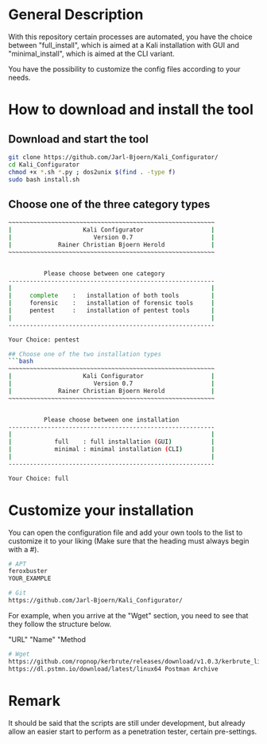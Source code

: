 # General Description

With this repository certain processes are automated, you have the choice between "full_install", which is aimed at a Kali installation with GUI and "minimal_install", which is aimed at the CLI variant.

You have the possibility to customize the config files according to your needs.<br />

# How to download and install the tool
## Download and start the tool
```bash
git clone https://github.com/Jarl-Bjoern/Kali_Configurator/
cd Kali_Configurator
chmod +x *.sh *.py ; dos2unix $(find . -type f)
sudo bash install.sh
```
## Choose one of the three category types
```bash
~~~~~~~~~~~~~~~~~~~~~~~~~~~~~~~~~~~~~~~~~~~~~~~~~~~~~~~~~~
|                    Kali Configurator                   |
|                       Version 0.7                      |
|             Rainer Christian Bjoern Herold             |
~~~~~~~~~~~~~~~~~~~~~~~~~~~~~~~~~~~~~~~~~~~~~~~~~~~~~~~~~~


          Please choose between one category
----------------------------------------------------------
|                                                        |
|     complete    :   installation of both tools         |
|     forensic    :   installation of forensic tools     |
|     pentest     :   installation of pentest tools      |
|                                                        |
----------------------------------------------------------

Your Choice: pentest

## Choose one of the two installation types
```bash
~~~~~~~~~~~~~~~~~~~~~~~~~~~~~~~~~~~~~~~~~~~~~~~~~~~~~~~~~~
|                    Kali Configurator                   |
|                       Version 0.7                      |
|             Rainer Christian Bjoern Herold             |
~~~~~~~~~~~~~~~~~~~~~~~~~~~~~~~~~~~~~~~~~~~~~~~~~~~~~~~~~~


          Please choose between one installation
----------------------------------------------------------
|                                                        |
|            full    : full installation (GUI)           |
|            minimal : minimal installation (CLI)        |
|                                                        |
----------------------------------------------------------

Your Choice: full
```
# Customize your installation
You can open the configuration file and add your own tools to the list to customize it to your liking (Make sure that the heading must always begin with a #).
```bash
# APT
feroxbuster
YOUR_EXAMPLE

# Git
https://github.com/Jarl-Bjoern/Kali_Configurator/
```

For example, when you arrive at the "Wget" section, you need to see that they follow the structure below.

"URL" "Name" "Method

```bash
# Wget
https://github.com/ropnop/kerbrute/releases/download/v1.0.3/kerbrute_linux_amd64 kerbrute Executeable
https://dl.pstmn.io/download/latest/linux64 Postman Archive
```

# Remark
It should be said that the scripts are still under development, but already allow an easier start to perform as a penetration tester, certain pre-settings.
